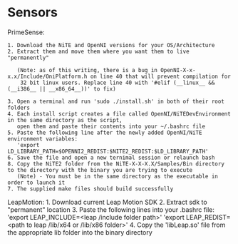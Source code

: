 Sensors
=======

PrimeSense:

	1. Download the NiTE and OpenNI versions for your OS/Architecture
	2. Extract them and move them where you want them to live "permanently"

	   (Note: as of this writing, there is a bug in OpenNI-X-x-x.x/Include/OniPlatform.h on line 40 that will prevent compilation for
	    32 bit linux users. Replace line 40 with '#elif (__linux__ && (__i386__ || __x86_64__))' to fix)

	3. Open a terminal and run 'sudo ./install.sh' in both of their root folders
	4. Each install script creates a file called OpenNI/NiTEDevEnvironment in the same directory as the script,
	   open them and paste their contents into your ~/.bashrc file
	5. Paste the following line after the newly added OpenNI/NiTE environment variables:
	   'export LD_LIBRARY_PATH=$OPENNI2_REDIST:$NITE2_REDIST:$LD_LIBRARY_PATH'
	6. Save the file and open a new ternimal session or relaunch bash
	8. Copy the NiTE2 folder from the NiTE-X-X-X.X/Samples/Bin directory to the directory with the binary you are trying to execute
	   (Note) - You must be in the same directory as the executable in order to launch it
	7. The supplied make files should build successfully

LeapMotion:
	1. Download current Leap Motion SDK
	2. Extract sdk to "permanent" location
	3. Paste the following lines into your .bashrc file:
		'export LEAP_INCLUDE=<leap /include folder path>'
		'export LEAP_REDIST=<path to leap /lib/x64 or /lib/x86 folder>'
	4. Copy the 'libLeap.so' file from the appropriate lib folder into the binary directory

